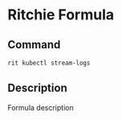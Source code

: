 # Ritchie Formula

## Command

```bash
rit kubectl stream-logs
```

## Description

Formula description
